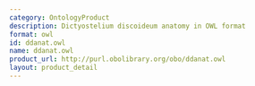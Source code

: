 ```yaml
---
category: OntologyProduct
description: Dictyostelium discoideum anatomy in OWL format
format: owl
id: ddanat.owl
name: ddanat.owl
product_url: http://purl.obolibrary.org/obo/ddanat.owl
layout: product_detail
---
```

